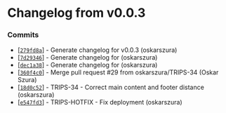 # Changelog from v0.0.3
### Commits
* [[`279fd8a`](http://github.com/oskarszura/trips/commit/279fd8a58a0ee3a93b95dad8ffd2c48881dd0d6a)] - Generate changelog for v0.0.3 (oskarszura)
* [[`7d29346`](http://github.com/oskarszura/trips/commit/7d2934679c972eb1051dccee464ef0f749f83606)] - Generate changelog for (oskarszura)
* [[`dec1a38`](http://github.com/oskarszura/trips/commit/dec1a386f38cce851f722546ad3aa4cb42b9d019)] - Generate changelog for (oskarszura)
* [[`360f4c0`](http://github.com/oskarszura/trips/commit/360f4c06fdd4cb1328a70eb9d7b180b00fe9b13e)] - Merge pull request #29 from oskarszura/TRIPS-34 (Oskar Szura)
* [[`18d0c52`](http://github.com/oskarszura/trips/commit/18d0c521caeb35a27d352ef7668e06248a71715a)] - TRIPS-34 - Correct main content and footer distance (oskarszura)
* [[`e547fd3`](http://github.com/oskarszura/trips/commit/e547fd3655cef8172ab7f7b348a38c1d821e2302)] - TRIPS-HOTFIX - Fix deployment (oskarszura)
